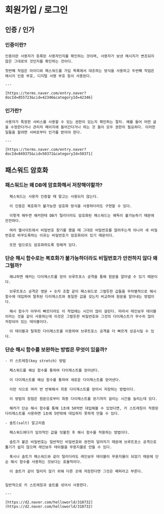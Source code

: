 # 회원가입 / 로그인
## 인증 / 인가
### 인증이란?
    
    인증이란 사용자가 등록된 사용자인지를 확인하는 것이며, 사용자가 보낸 메시지가 변조되지 않은 그대로의 것인지를 확인하는 것이다.
    
    첫번째 작업은 아이디와 패스워드를 가입 목록에서 대조하는 방식을 사용하고 두번째 작업은 메시지 인증 부호, 디지털 서명 부호 등이 사용된다.
    
    ---
    
    [https://terms.naver.com/entry.naver?docId=855723&cid=42346&categoryId=42346]
    
### 인가란?
    
    사용자가 특정한 서비스를 사용할 수 있는 권한이 있는지 확인하는 절차. 예를 들어 어떤 글을 수정한다거나 관리자 페이지에 들어간다거나 하는 것 들이 모두 권한이 필요하다. 이러한 일들을 할려면 서버로부터 인가를 받아야 한다.
    
    ---
    
    [https://terms.naver.com/entry.naver?docId=849375&cid=50371&categoryId=50371]
## 패스워드 암호화
### 패스워드는 왜 DB에 암호화해서 저장해야할까?

      패스워드는 사용자 인증할 때 말고는 사용되지 않는다.

      이 인증은 복호화가 불가능한 암호화 방식을 사용하더라도 구현할 수 있다.

      이렇게 해두면 해커한테 DB가 털리더라도 암호화된 패스워드는 해독이 불가능하기 때문에 안전하다.

      여러 웹사이트에서 비밀번호 찾기를 했을 때 그대로 비밀번호를 알려주는게 아니라 새 비밀번호로 바꾸도록하는 이유는 비밀번호가 암호화되어 있기 때문이다.

      또한 법으로도 암호화하도록 정해져 있다.

### 단순 해시 함수로는 복호화가 불가능하더라도 비밀번호가 안전하지 않다 왜그럴까?

      왜냐하면 해커는 다이제스트를 얻어 브루트포스 공격을 통해 원문을 알아낼 수 있기 때문이다.

      브루트포스 공격은 영문 + 숫자 조합 같이 패스워드로 그럴듯한 값들을 무차별적으로 해시 함수에 대입하여 탈취된 다이제스트와 동일한 값을 갖는지 비교하여 원문을 알아내는 방법이다.

      해시 함수가 아무리 빠르더라도 이 작업에는 시간이 많이 걸린다. 따라서 레인보우 테이블이라는 것을 같이 사용하는데 이것은 그럴듯한 비밀번호와 그것의 다이제스트가 무수히 많이 저장되어 있는 테이블이다.

      이 테이블과 탈취한 다이제스트를 이용하여 브루트포스 공격을 더 빠르게 성공시킬 수 있다.

### 단순 해시 함수를 보완하는 방법은 무엇이 있을까?
    - 키 스트레칭(key stretch) 방법

      패스워드를 해싱 함수를 통하여 다이제스트를 얻어낸다.

      이 다이제스트를 해싱 함수를 통하여 새로운 다이제스트를 얻어낸다.

      이런 식으로 여러 번 반복해서 최종 다이제스트를 얻어서 저장하는 방법이다.

      이 방법의 장점은 원문으로부터 최종 다이제스트를 얻기까지 걸리는 시간을 늘리는데 있다.

      해커가 단순 해시 함수를 통해 1초에 50억번 대입해볼 수 있었다면, 키 스트레칭이 적용된 다이제스트를 사용하면 1초에 5번밖에 대입하지 못하게 만들 수 있다.

    - 솔트(salt) 알고리즘

      패스워드에다가 임의적인 값을 덧붙힌 후 해시 함수를 적용하는 방법이다.

      솔트가 붙은 비밀번호는 일반적인 비밀번호와 완전히 달라지기 때문에 브루트포스 공격으로 뚫기가 쉽지 않으며 레인보우 테이블을 무용지물로 만들 수 있다.

      혹시나 솔트가 패스워드와 같이 털리더라도 레인보우 테이블이 무용지물이 되었기 때문에 단순 해시 함수를 사용하는 것보다는 효율적이다.

      이 솔트가 같이 털리지 않기 위해 다른 곳에 저장한다면 그것은 페퍼라고 부른다.


    일반적으로 키 스트레칭과 솔트를 섞어서 사용한다.
    
    ---
    
    [https://d2.naver.com/helloworld/318732](https://d2.naver.com/helloworld/318732)